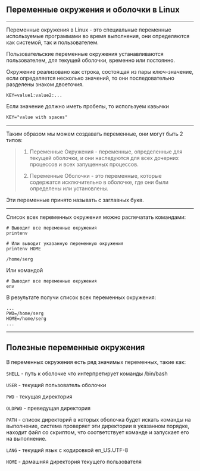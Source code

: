Переменные окружения и оболочки в Linux
---
---

Переменные окружения в Linux - это специальные переменные 
используемые программами во время выполнения, они определяются 
как системой, так и пользователем.

Пользовательские переменные окружения устанавливаются 
пользователем, для текущей оболочки, временно или постоянно.

Окружение реализовано как строка, состоящая из пары 
ключ-значение, если определяется несколько значений, то они
последовательно разделены знаком двоеточия. 

    KEY=value1:value2:...

Если значение должно иметь пробелы, то используем кавычки

    KEY="value with spaces"

---

Таким образом мы можем создавать переменные, они могут быть
2 типов:

> 1) Переменные Окружения - переменные, определенные для текущей 
> оболочки, и они наследуются для всех дочерних процессов и всех
> запущенных процессов.
> 
> 
> 2) Переменные Оболочки - это переменные, которые содержатся 
> исключительно в оболочке, где они были определены или 
> установлены.

Эти переменные принято называть с заглавных букв.

---

Список всех переменных окружения можно распечатать командами:

    # Выводит все переменные окружения
    printenv

    # Или выводит указанную переменную окружения
    printenv HOME

    /home/serg

Или командой

    # Выводит все переменные окружения 
    env

В результате получи список всех переменных окружения:

    ...
    PWD=/home/serg
    HOME=/home/serg
    ...

---

Полезные переменные окружения
---
В переменных окружения есть ряд значимых переменных, такие как:

`SHELL` - путь к оболочке что интерпретирует команды /bin/bash

`USER` - текущий пользователь оболочки

`PWD` - текущая директория

`OLDPWD` - преведущая директория

`PATH` - список директорий в которых оболочка будет искать 
команды на выполнение, система проверяет эти директории в
указанном порядке, находит файл со скриптом, что соответствует 
команде и запускает его на выполнение.

`LANG` - текущий язык с кодировкой en_US.UTF-8

`HOME` - домашняя директория текущего пользователя



